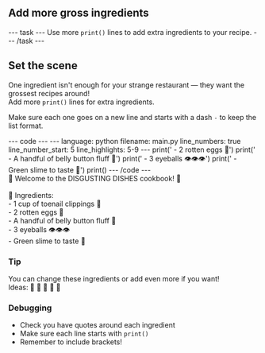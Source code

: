 <h2 class="c-project-heading--task">Add more gross ingredients</h2>
--- task ---
Use more <code>print()</code> lines to add extra ingredients to your recipe.
--- /task ---

<h2 class="c-project-heading--explainer">Set the scene</h2>

One ingredient isn't enough for your strange restaurant — they want the grossest recipes around!  
Add more <code>print()</code> lines for extra ingredients.

Make sure each one goes on a new line and starts with a dash <code>-</code> to keep the list format.

<div class="c-project-code">
--- code ---
---
language: python
filename: main.py
line_numbers: true
line_number_start: 5
line_highlights: 5-9
---
print(' - 2 rotten eggs 🥚')
print(' - A handful of belly button fluff 🤏')
print(' - 3 eyeballs 👁️👁️👁️')
print(' - Green slime to taste 🧪')
print()
--- /code ---
</div>

<div class="c-project-output">
🤢 Welcome to the DISGUSTING DISHES cookbook! 🤮<br />
<br />
🧠 Ingredients:<br />
 - 1 cup of toenail clippings 🦶<br />
 - 2 rotten eggs 🥚<br />
 - A handful of belly button fluff 🤏<br />
 - 3 eyeballs 👁️👁️👁️<br />
 - Green slime to taste 🧪

</div>

<div class="c-project-callout c-project-callout--tip">

### Tip

You can change these ingredients or add even more if you want!<br />
Ideas: 💩 🦠 🐙 🧠 🐌

</div>

<div class="c-project-callout c-project-callout--debug">

### Debugging

- Check you have quotes around each ingredient<br />
- Make sure each line starts with <code>print()</code><br />
- Remember to include brackets!

</div>
